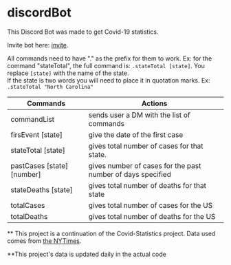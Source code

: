# discordBot

This Discord Bot was made to get Covid-19 statistics.

Invite bot here: [invite](https://discord.com/api/oauth2/authorize?client_id=731054408091041793&permissions=0&scope=bot).

All commands need to have "." as the prefix for them to work. Ex: for the command "stateTotal", the full 
command is: `.stateTotal [state]`. You replace `[state]` with the name of the state. \
If the state is two words you will need to place it in quotation marks. Ex: `.stateTotal "North Carolina"`




| Commands |  Actions |
|----------|----------
| commandList | sends user a DM with the list of commands |
| firsEvent [state]  | give the date of the first case |
| stateTotal [state] | gives total number of cases for that state. |
| pastCases [state] [number]| gives number of cases for the past number of days specified |
| stateDeaths [state] | gives total number of deaths for that state |
| totalCases | gives total number of cases for the US |
| totalDeaths | gives total number of deaths for the US |

** This project is a continuation of the Covid-Statistics project. Data used comes from [the NYTimes](https://github.com/nytimes/covid-19-data).

**This project's data is updated daily in the actual code
